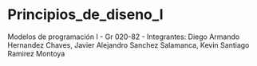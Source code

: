 # Principios_de_diseno_I
Modelos de programación I - Gr 020-82 - Integrantes: Diego Armando Hernandez Chaves, Javier Alejandro Sanchez Salamanca, Kevin Santiago Ramirez Montoya
